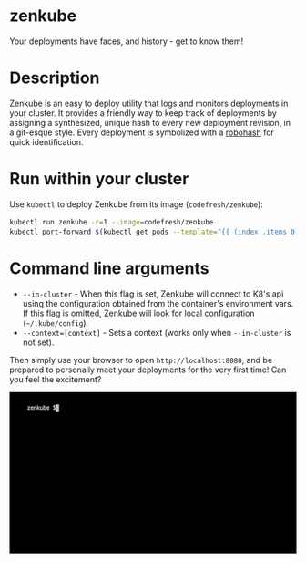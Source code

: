 # zenkube
Your deployments have faces, and history - get to know them!

# Description
Zenkube is an easy to deploy utility that logs and monitors deployments in your cluster. It provides a friendly way to keep track of deployments by assigning a synthesized, unique hash to every new deployment revision, in a git-esque style. Every deployment is symbolized with a [robohash](https://robohash.org/) for quick identification.      

# Run within your cluster

Use `kubectl` to deploy Zenkube from its image (`codefresh/zenkube`):

```bash
kubectl run zenkube -r=1 --image=codefresh/zenkube
kubectl port-forward $(kubectl get pods --template="{{ (index .items 0).metadata.name }}" --selector=run=zenkube) 8080:8080
```

# Command line arguments
 - `--in-cluster` - When this flag is set, Zenkube will connect to K8's api using the configuration obtained from the container's environment vars. If this flag is omitted, Zenkube will look for local configuration (`~/.kube/config`).
 - `--context=[context]` - Sets a context (works only when `--in-cluster` is not set). 

Then simply use your browser to open `http://localhost:8080`, and be prepared to personally meet your deployments for the very first time! Can you feel the excitement?

![Demo Animation](https://raw.githubusercontent.com/codefresh-io/zenkube/master/docs/zenkube.gif)